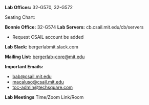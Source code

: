 **Lab Offices:** 32-G570, 32-G572

Seating Chart:
    
**Bonnie Office:** 32-G574
**Lab Servers:** cb.csail.mit.edu/cb/servers
- Request CSAIL account be added

**Lab Slack:** bergerlabmit.slack.com

**Mailing List:** bergerlab-core@mit.edu

**Important Emails:**
- bab@csail.mit.edu
- macaluso@csail.mit.edu
- toc-admin@techsquare.com

**Lab Meetings**
Time/Zoom Link/Room